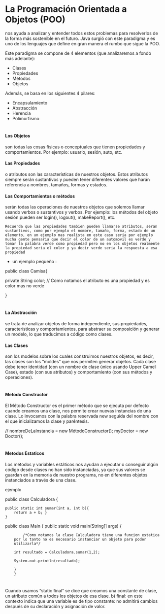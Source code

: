 # La Programación Orientada a Objetos (POO)
nos ayuda a analizar y entender todos estos problemas para resolverlos de la forma más sostenible en el futuro. Java surgió con este paradigma y es uno de los lenguajes que define en gran manera el rumbo que sigue la POO.

Este paradigma se compone de 4 elementos (que analizaremos a fondo más adelante):

* Clases
* Propiedades
* Métodos
* Objetos

Además, se basa en los siguientes 4 pilares:

* Encapsulamiento
* Abstracción
* Herencia
* Polimorfismo
# 

#### Los Objetos 
son todas las cosas físicas o conceptuales que tienen propiedades y comportamientos. Por ejemplo: usuario, sesión, auto, etc.

#### Las Propiedades
o atributos son las características de nuestros objetos. Estos atributos siempre serán sustantivos y pueden tener diferentes valores que harán referencia a nombres, tamaños, formas y estados.

#### Los Comportamientos o métodos
serán todas las operaciones de nuestros objetos que solemos llamar usando verbos o sustantivos y verbos. Por ejemplo: los métodos del objeto sesión pueden ser login(), logout(), makeReport(), etc.

``Recuerda que las propiedades tambien pueden llamarse atributos, seran sustantivos, como por ejemplo el nombre, tamaño, forma, estado de un elemento, en un ejemplo mas realista en este caso seria por ejemplo mucha gente pensaria que decir el color de un automovil es verde y tomar la palabra verde como propiedad pero no en los objetos realmente la propiedad seria el color y ya decir verde seria la respuesta a esa propiedad ``

* un ejemplo pequeño :

public class Camisa{

private String color; // Como notamos el atributo es una propiedad y es color mas no verde 

}

#

#### La Abstracción 

se trata de analizar objetos de forma independiente, sus propiedades, características y comportamientos, para abstraer su composición y generar un modelo, lo que traducimos a código como clases.

#### Las Clases

son los modelos sobre los cuales construimos nuestros objetos, es decir, las clases son los “moldes” que nos permiten generar objetos. Cada clase debe tener identidad (con un nombre de clase único usando Upper Camel Case), estado (con sus atributos) y comportamiento (con sus métodos y operaciones).

#

#### Metodo Constructor

El Método Constructor es el primer método que se ejecuta por defecto cuando creamos una clase, nos permite crear nuevas instancias de una clase. Lo invocamos con la palabra reservada new seguida del nombre con el que inicializamos la clase y paréntesis.

// nombreDeLaInstancia = new MétodoConstructor();
myDoctor = new Doctor();

#

#### Metodos Estaticos

Los métodos y variables estáticos nos ayudan a ejecutar o conseguir algún código desde clases no han sido instanciadas, ya que sus valores se guardan en la memoria de nuestro programa, no en diferentes objetos instanciados a través de una clase.

ejemplo 

public class Calculadora {

    public static int sumar(int a, int b){
        return a + b; }
    }


public class Main {
    public static void main(String[] args) {

            /*Como notamos la clase Calculadora tiene una funcion estatica
        por lo tanto no es necesario instanciar un objeto para poder
        utilizarla*/

        int resultado = Calculadora.sumar(1,2);

        System.out.println(resultado);

        }
        }

#

Cuando usamos “static final” se dice que creamos una constante de clase, un atributo común a todos los objetos de esa clase. b) final: en este contexto indica que una variable es de tipo constante: no admitirá cambios después de su declaración y asignación de valor.

